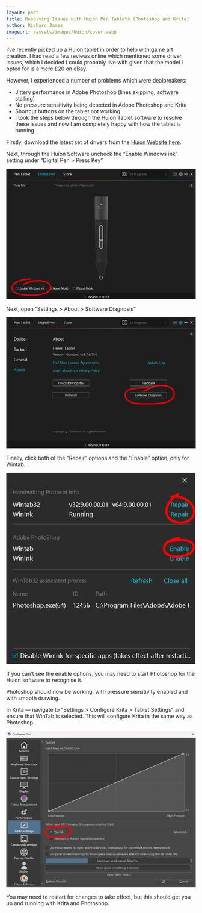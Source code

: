 ```yaml
---
layout: post
title: Resolving Issues with Huion Pen Tablets (Photoshop and Krita)
author: Richard James
imageurl: /assets/images/huion/cover.webp
---
```


I’ve recently picked up a Huion tablet in order to help with game art creation. I had read a few reviews online which mentioned some driver issues, which I decided I could probably live with given that the model I opted for is a mere £20 on eBay.

However, I experienced a number of problems which were dealbreakers:

* Jittery performance in Adobe Photoshop (lines skipping, software stalling)
* No pressure sensitivity being detected in Adobe Photoshop and Krita
* Shortcut buttons on the tablet not working
* I took the steps below through the Huion Tablet software to resolve these issues and now I am completely happy with how the tablet is running.

Firstly, download the latest set of drivers from the [Huion Website here](https://huion.com/download).

Next, through the Huion Software uncheck the “Enable Windows ink” setting under “Digital Pen > Press Key”

<img src="/assets/images/huion/step1.png" class="img-fluid rounded mx-auto d-block px-5" />

Next, open “Settings > About > Software Diagnosis”

<img src="/assets/images/huion/step2.png" class="img-fluid rounded mx-auto d-block px-5" />

Finally, click both of the “Repair” options and the “Enable” option, only for Wintab.

<img src="/assets/images/huion/step3.png" class="img-fluid rounded mx-auto d-block px-5" />


If you can’t see the enable options, you may need to start Photoshop for the Huion software to recognise it.

Photoshop should now be working, with pressure sensitivity enabled and with smooth drawing.

In Krita — navigate to “Settings > Configure Krita > Tablet Settings” and ensure that WinTab is selected. This will configure Krita in the same way as Photoshop.

<img src="/assets/images/huion/step4.png" class="img-fluid rounded mx-auto d-block px-5" />


You may need to restart for changes to take effect, but this should get you up and running with Krita and Photoshop.